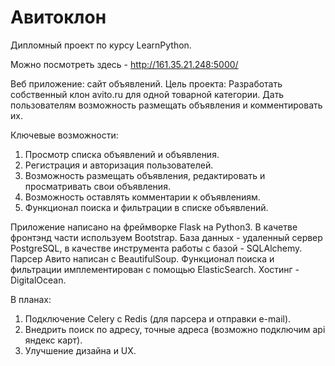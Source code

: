 # Авитоклон
Дипломный проект по курсу LearnPython.

Можно посмотреть здесь - http://161.35.21.248:5000/

Веб приложение: сайт объявлений.
Цель проекта: Разработать собственный клон avito.ru для одной товарной категории. Дать пользователям возможность размещать объявления и комментировать их.

Ключевые возможности:
1. Просмотр списка объявлений и объявления.
3. Регистрация и авторизация пользователей.
4. Возможность размещать объявления, редактировать и просматривать свои объявления.
5. Возможность оставлять комментарии к объявлениям.
6. Функционал поиска и фильтрации в списке объявлений.

Приложение написано на фреймворке Flask на Python3. В качетве фронтэнд части используем Bootstrap. База данных - удаленный сервер PostgreSQL, в качестве инструмента работы с базой - SQLAlchemy.
Парсер Авито написан с BeautifulSoup.
Функционал поиска и фильтрации имплементирован с помощью ElasticSearch. 
Хостинг - DigitalOcean.

В планах:
1. Подключение Celery с Redis (для парсера и отправки e-mail).
2. Внедрить поиск по адресу, точные адреса (возможно подключим api яндекс карт).
3. Улучшение дизайна и UX.
